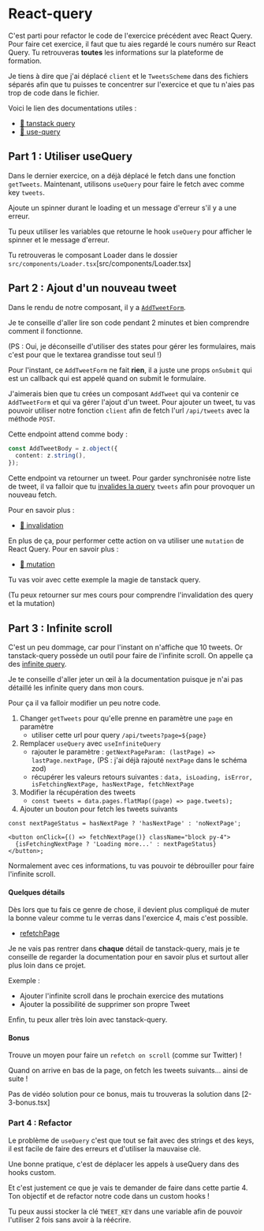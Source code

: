 # React-query

C'est parti pour refactor le code de l'exercice précédent avec React Query.
Pour faire cet exercice, il faut que tu aies regardé le cours numéro sur React Query.
Tu retrouveras **toutes** les informations sur la plateforme de formation.

Je tiens à dire que j'ai déplacé `client` et le `TweetsScheme` dans des fichiers séparés
afin que tu puisses te concentrer sur l'exercice et que tu n'aies pas trop de code dans
le fichier.

Voici le lien des documentations utiles :

- [📖 tanstack query](https://tanstack.com/query/v4)
- [📖 use-query](https://tanstack.com/query/v4/docs/react/reference/useQuery)

## Part 1 : Utiliser useQuery

Dans le dernier exercice, on a déjà déplacé le fetch dans une fonction `getTweets`.
Maintenant, utilisons `useQuery` pour faire le fetch avec comme key `tweets`.

Ajoute un spinner durant le loading et un message d'erreur s'il y a une erreur.

Tu peux utiliser les variables que retourne le hook `useQuery` pour afficher le spinner
et le message d'erreur.

Tu retrouveras le composant Loader dans le dossier `src/components/Loader.tsx`[src/components/Loader.tsx]

## Part 2 : Ajout d'un nouveau tweet

Dans le rendu de notre composant, il y a [`AddTweetForm`](src/components/tweets/AddTweetForm.tsx).

Je te conseille d'aller lire son code pendant 2 minutes et bien comprendre comment il fonctionne.

(PS : Oui, je déconseille d'utiliser des states pour gérer les formulaires, mais c'est pour que le textarea grandisse tout seul !)

Pour l'instant, ce `AddTweetForm` ne fait **rien**, il a juste une props `onSubmit` qui est
un callback qui est appelé quand on submit le formulaire.

J'aimerais bien que tu crées un composant `AddTweet` qui va contenir ce `AddTweetForm`
et qui va gérer l'ajout d'un tweet. Pour ajouter un tweet, tu vas pouvoir utiliser
notre fonction `client` afin de fetch l'url `/api/tweets` avec la méthode `POST`.

Cette endpoint attend comme body :

```ts
const AddTweetBody = z.object({
  content: z.string(),
});
```

Cette endpoint va retourner un tweet. Pour garder synchronisée notre liste de tweet, il va
falloir que tu [invalides la query](https://tanstack.com/query/v4/docs/react/guides/query-invalidation) `tweets` afin pour
provoquer un nouveau fetch.

Pour en savoir plus :

- [📖 invalidation](https://tanstack.com/query/v4/docs/react/guides/query-invalidation)

En plus de ça, pour performer cette action on va utiliser une `mutation` de React Query.
Pour en savoir plus :

- [📖 mutation](https://tanstack.com/query/v4/docs/react/guides/mutations)

Tu vas voir avec cette exemple la magie de tanstack query.

(Tu peux retourner sur mes cours pour comprendre l'invalidation des query et la mutation)

## Part 3 : Infinite scroll

C'est un peu dommage, car pour l'instant on n'affiche que 10 tweets. Or tanstack-query possède
un outil pour faire de l'infinite scroll. On appelle ça des [infinite query](https://tanstack.com/query/v4/docs/react/guides/infinite-queries).

Je te conseille d'aller jeter un œil à la documentation puisque je n'ai pas détaillé les infinite query dans mon cours.

Pour ça il va falloir modifier un peu notre code.

1. Changer `getTweets` pour qu'elle prenne en paramètre une `page` en paramètre
   - utiliser cette url pour query `/api/tweets?page=${page}`
2. Remplacer `useQuery` avec `useInfiniteQuery`
   - rajouter le paramètre : `getNextPageParam: (lastPage) => lastPage.nextPage,` (PS : j'ai déjà rajouté `nextPage` dans le schéma zod)
   - récupérer les valeurs retours suivantes : `data, isLoading, isError, isFetchingNextPage, hasNextPage, fetchNextPage`
3. Modifier la récupération des tweets
   - `const tweets = data.pages.flatMap((page) => page.tweets);`
4. Ajouter un bouton pour fetch les tweets suivants

```tsx
const nextPageStatus = hasNextPage ? 'hasNextPage' : 'noNextPage';

<button onClick={() => fetchNextPage()} className="block py-4">
  {isFetchingNextPage ? 'Loading more...' : nextPageStatus}
</button>;
```

Normalement avec ces informations, tu vas pouvoir te débrouiller pour faire l'infinite scroll.

#### Quelques détails

Dès lors que tu fais ce genre de chose, il devient plus compliqué de muter la bonne valeur comme
tu le verras dans l'exercice 4, mais c'est possible.

- [refetchPage](https://tanstack.com/query/v4/docs/react/guides/infinite-queries#refetchpage)

Je ne vais pas rentrer dans **chaque** détail de tanstack-query, mais je te conseille de
regarder la documentation pour en savoir plus et surtout aller plus loin dans ce projet.

Exemple :

- Ajouter l'infinite scroll dans le prochain exercice des mutations
- Ajouter la possibilité de supprimer son propre Tweet

Enfin, tu peux aller très loin avec tanstack-query.

#### Bonus

Trouve un moyen pour faire un `refetch on scroll` (comme sur Twitter) !

Quand on arrive en bas de la page, on fetch les tweets suivants... ainsi de suite !

Pas de vidéo solution pour ce bonus, mais tu trouveras la solution dans [2-3-bonus.tsx]

### Part 4 : Refactor

Le problème de `useQuery` c'est que tout se fait avec des strings et des keys, il est facile
de faire des erreurs et d'utiliser la mauvaise clé.

Une bonne pratique, c'est de déplacer les appels à useQuery dans des hooks custom.

Et c'est justement ce que je vais te demander de faire dans cette partie 4. Ton objectif
et de refactor notre code dans un custom hooks !

Tu peux aussi stocker la clé `TWEET_KEY` dans une variable afin de pouvoir l'utiliser
2 fois sans avoir à la réécrire.
